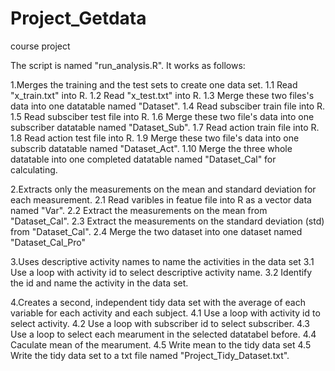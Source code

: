Project_Getdata
===============

course project

The script is named "run_analysis.R".
It works as follows:

1.Merges the training and the test sets to create one data set.
1.1 Read "x_train.txt" into R.
1.2 Read "x_test.txt" into R.
1.3 Merge these two files's data into one datatable named "Dataset".
1.4 Read subsciber train file into R.
1.5 Read subsciber test file into R.
1.6 Merge these two file's data into one subscriber datatable named "Dataset_Sub".
1.7 Read action train file into R.
1.8 Read action test file into R.
1.9 Merge these two file's data into one subscrib datatable named "Dataset_Act".
1.10 Merge the three whole datatable into one completed datatable named "Dataset_Cal" for calculating.

2.Extracts only the measurements on the mean and standard deviation for each measurement.
2.1 Read varibles in featue file into R as a vector data named "Var".
2.2 Extract the measurements on the mean from "Dataset_Cal".
2.3 Extract the measurements on the standard deviation  (std) from "Dataset_Cal".
2.4 Merge the two dataset into one dataset named "Dataset_Cal_Pro"

3.Uses descriptive activity names to name the activities in the data set
3.1 Use a loop with activity id to select descriptive activity name.
3.2 Identify the id and name the activity in the data set.

4.Creates a second, independent tidy data set with the average of each variable for each activity and each subject.
4.1 Use a loop with activity id to select activity.
4.2 Use a loop with subscriber id to select subscriber.
4.3 Use a loop to select each mearument in the selected datatabel before.
4.4 Caculate mean of the mearument.
4.5 Write mean to the tidy data set 
4.5 Write the tidy data set to a txt file named "Project_Tidy_Dataset.txt".
